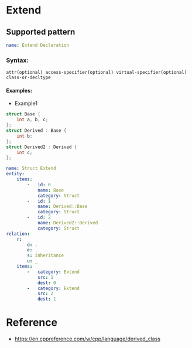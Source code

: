 # Extend

## Supported pattern
```yaml
name: Extend Declaration
```
### Syntax: 
```text
attr(optional) access-specifier(optional) virtual-specifier(optional) class-or-decltype		
```

#### Examples: 

- Example1
```cpp
struct Base {
    int a, b, c;
};
struct Derived : Base {
    int b;
};
struct Derived2 : Derived {
    int c;
};
```

```yaml
name: Struct Extend 
entity:
    items:
        -   id: 0
            name: Base
            category: Struct
        -   id: 1
            name: Derived::Base
            category: Struct
        -   id: 2
            name: Derived2::Derived
            category: Struct
relation:
    r:
        d: .
        e: .
        s: inheritance
        u: _
    items:
        -   category: Extend
            src: 1
            dest: 0
        -   category: Extend
            src: 2
            dest: 1
```


# Reference
- https://en.cppreference.com/w/cpp/language/derived_class